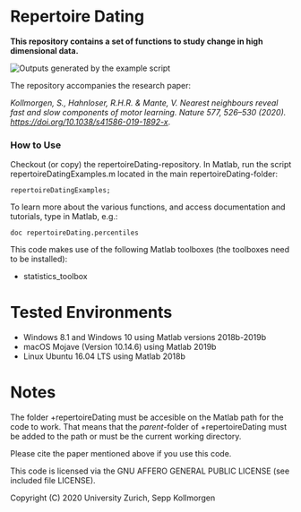 # Repertoire Dating

**This repository contains a set of functions to study change in high dimensional data.**

![Outputs generated by the example script](https://raw.githubusercontent.com/skollmor/repertoireDating/master/+repertoireDating/+internal/exampleOutputs.png)

The repository accompanies the research paper:

*Kollmorgen, S., Hahnloser, R.H.R. & Mante, V. Nearest neighbours reveal fast and slow components of motor learning. Nature 577, 526–530 (2020). https://doi.org/10.1038/s41586-019-1892-x*.

### How to Use
Checkout (or copy) the repertoireDating-repository. In Matlab, run the script repertoireDatingExamples.m located in the main repertoireDating-folder:

```
repertoireDatingExamples;
```

To learn more about the various functions, and access documentation and tutorials, type in Matlab, e.g.:
``` 
doc repertoireDating.percentiles
```

This code makes use of the following Matlab toolboxes (the toolboxes need to be installed):
- statistics_toolbox

# Tested Environments
- Windows 8.1 and Windows 10 using Matlab versions 2018b-2019b
- macOS Mojave (Version 10.14.6) using Matlab 2019b
- Linux Ubuntu 16.04 LTS using Matlab 2018b

# Notes
The folder +repertoireDating must be accesible on the Matlab path for the code to work. That means that the *parent*-folder of +repertoireDating must be added to the path or must be the current working directory.

Please cite the paper mentioned above if you use this code.

This code is licensed via the GNU AFFERO GENERAL PUBLIC LICENSE (see included file LICENSE).

Copyright (C) 2020 University Zurich, Sepp Kollmorgen 
